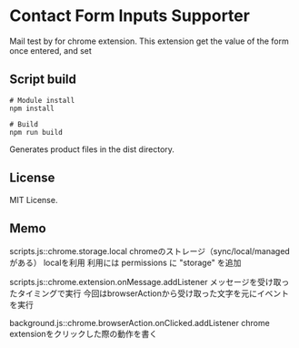 # Contact Form Inputs Supporter

Mail test by for chrome extension.
This extension get the value of the form once entered, and set

## Script build

```
# Module install
npm install

# Build
npm run build
```

Generates product files in the dist directory.

## License

MIT License.

## Memo

scripts.js::chrome.storage.local
    chromeのストレージ（sync/local/managed がある）
    localを利用
    利用には permissions に "storage" を追加

scripts.js::chrome.extension.onMessage.addListener
    メッセージを受け取ったタイミングで実行
    今回はbrowserActionから受け取った文字を元にイベントを実行

background.js::chrome.browserAction.onClicked.addListener
    chrome extensionをクリックした際の動作を書く
    